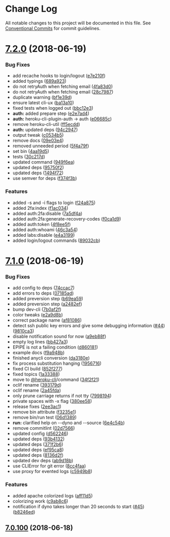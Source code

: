 # Change Log

All notable changes to this project will be documented in this file.
See [Conventional Commits](https://conventionalcommits.org) for commit guidelines.

<a name="7.2.0"></a>
# [7.2.0](https://github.com/heroku/cli/compare/v7.1.1...v7.2.0) (2018-06-19)


### Bug Fixes

* add recache hooks to login/logout ([e7e210f](https://github.com/heroku/cli/commit/e7e210f))
* added typings ([689a923](https://github.com/heroku/cli/commit/689a923))
* do not retryAuth when fetching email ([4fa83d0](https://github.com/heroku/cli/commit/4fa83d0))
* do not retryAuth when fetching email ([28c7987](https://github.com/heroku/cli/commit/28c7987))
* duplicate warning ([bf1e39d](https://github.com/heroku/cli/commit/bf1e39d))
* ensure latest cli-ux ([ba13a10](https://github.com/heroku/cli/commit/ba13a10))
* fixed tests when logged out ([bbc12e3](https://github.com/heroku/cli/commit/bbc12e3))
* **auth:** added prepare step ([e2e7ad4](https://github.com/heroku/cli/commit/e2e7ad4))
* **auth:** heroku-cli-plugin-auth -> auth ([e06685c](https://github.com/heroku/cli/commit/e06685c))
* remove heroku-cli-util ([ff5ecdd](https://github.com/heroku/cli/commit/ff5ecdd))
* **auth:** updated deps ([94c2947](https://github.com/heroku/cli/commit/94c2947))
* output tweak ([c0534b5](https://github.com/heroku/cli/commit/c0534b5))
* remove docs ([09e03e4](https://github.com/heroku/cli/commit/09e03e4))
* removed unneeded period ([5f4a79f](https://github.com/heroku/cli/commit/5f4a79f))
* set bin ([4aa19d5](https://github.com/heroku/cli/commit/4aa19d5))
* tests ([30c217d](https://github.com/heroku/cli/commit/30c217d))
* updated command ([949f6ea](https://github.com/heroku/cli/commit/949f6ea))
* updated deps ([95750f2](https://github.com/heroku/cli/commit/95750f2))
* updated deps ([1494f72](https://github.com/heroku/cli/commit/1494f72))
* use semver for deps ([f374f3b](https://github.com/heroku/cli/commit/f374f3b))


### Features

* added -s and -i flags to login ([f24a875](https://github.com/heroku/cli/commit/f24a875))
* added 2fa:index ([f1ac034](https://github.com/heroku/cli/commit/f1ac034))
* added auth:2fa:disable ([7a5df4a](https://github.com/heroku/cli/commit/7a5df4a))
* added auth:2fa:generate-recovery-codes ([f0ca1d9](https://github.com/heroku/cli/commit/f0ca1d9))
* added auth:token ([4f8ee5f](https://github.com/heroku/cli/commit/4f8ee5f))
* added auth:whoami ([46c3a54](https://github.com/heroku/cli/commit/46c3a54))
* added labs:disable ([e4a3199](https://github.com/heroku/cli/commit/e4a3199))
* added login/logout commands ([89032cb](https://github.com/heroku/cli/commit/89032cb))




<a name="7.1.0"></a>
# [7.1.0](https://github.com/heroku/cli/compare/v7.0.100...v7.1.0) (2018-06-19)


### Bug Fixes

* add config to deps ([74ccac7](https://github.com/heroku/cli/commit/74ccac7))
* add errors to deps ([07185ad](https://github.com/heroku/cli/commit/07185ad))
* added preversion step ([b69ea59](https://github.com/heroku/cli/commit/b69ea59))
* added preversion step ([a2482ef](https://github.com/heroku/cli/commit/a2482ef))
* bump dev-cli ([7b0af2f](https://github.com/heroku/cli/commit/7b0af2f))
* color tweaks ([e2a9d8b](https://github.com/heroku/cli/commit/e2a9d8b))
* correct package name ([af81086](https://github.com/heroku/cli/commit/af81086))
* detect ssh public key errors and give some debugging information ([#44](https://github.com/heroku/cli/issues/44)) ([9810ca3](https://github.com/heroku/cli/commit/9810ca3))
* disable notification sound for now ([a9eb88f](https://github.com/heroku/cli/commit/a9eb88f))
* empty log lines ([bb427a3](https://github.com/heroku/cli/commit/bb427a3))
* EPIPE is not a failing condition ([d860181](https://github.com/heroku/cli/commit/d860181))
* example docs ([f9a948b](https://github.com/heroku/cli/commit/f9a948b))
* finished anycli conversion ([da3180e](https://github.com/heroku/cli/commit/da3180e))
* fix process substitution hanging ([1956716](https://github.com/heroku/cli/commit/1956716))
* fixed CI build ([852f277](https://github.com/heroku/cli/commit/852f277))
* fixed topics ([1a33388](https://github.com/heroku/cli/commit/1a33388))
* move to [@heroku-cli](https://github.com/heroku-cli)/command ([34f2f21](https://github.com/heroku/cli/commit/34f2f21))
* oclif rename ([393179d](https://github.com/heroku/cli/commit/393179d))
* oclif rename ([2a45fda](https://github.com/heroku/cli/commit/2a45fda))
* only prune carriage returns if not tty ([7998194](https://github.com/heroku/cli/commit/7998194))
* private spaces with -x flag ([380ee58](https://github.com/heroku/cli/commit/380ee58))
* release fixes ([2ee3ac1](https://github.com/heroku/cli/commit/2ee3ac1))
* remove bin attribute ([f3235e1](https://github.com/heroku/cli/commit/f3235e1))
* remove bin/run test ([06d1389](https://github.com/heroku/cli/commit/06d1389))
* **run:** clarified help on --dyno and --source ([6e4c54b](https://github.com/heroku/cli/commit/6e4c54b))
* remove commitlint ([02d7566](https://github.com/heroku/cli/commit/02d7566))
* updated config ([d562246](https://github.com/heroku/cli/commit/d562246))
* updated deps ([93b4132](https://github.com/heroku/cli/commit/93b4132))
* updated deps ([371f2b6](https://github.com/heroku/cli/commit/371f2b6))
* updated deps ([ef95ca8](https://github.com/heroku/cli/commit/ef95ca8))
* updated deps ([8136d2f](https://github.com/heroku/cli/commit/8136d2f))
* updated dev deps ([ab9d18b](https://github.com/heroku/cli/commit/ab9d18b))
* use CLIError for git error ([8cc4faa](https://github.com/heroku/cli/commit/8cc4faa))
* use proxy for evented logs ([c5949b8](https://github.com/heroku/cli/commit/c5949b8))


### Features

* added apache colorized logs ([aff11d5](https://github.com/heroku/cli/commit/aff11d5))
* colorizing work ([c9ab8c6](https://github.com/heroku/cli/commit/c9ab8c6))
* notification if dyno takes longer than 20 seconds to start ([#45](https://github.com/heroku/cli/issues/45)) ([b8246ed](https://github.com/heroku/cli/commit/b8246ed))



<a name="7.0.100"></a>
## [7.0.100](https://github.com/heroku/cli/compare/v7.0.99...v7.0.100) (2018-06-18)
